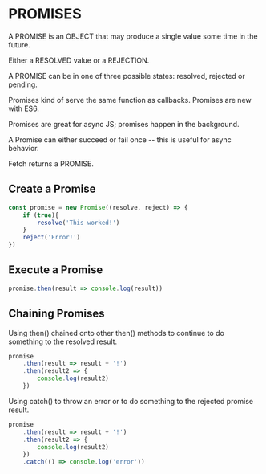 # PROMISES

A PROMISE is an OBJECT that may produce a single value some time in the future. 

Either a RESOLVED value or a REJECTION. 

A PROMISE can be in one of three possible states: resolved, rejected or pending. 

Promises kind of serve the same function as callbacks. Promises are new with ES6. 

Promises are great for async JS; promises happen in the background. 

A Promise can either succeed or fail once -- this is useful for async behavior. 

Fetch returns a PROMISE. 

## Create a Promise

```js
const promise = new Promise((resolve, reject) => {
    if (true){
        resolve('This worked!')
    }
    reject('Error!')
})
```

## Execute a Promise

```js
promise.then(result => console.log(result))
```

## Chaining Promises

Using then() chained onto other then() methods to continue to do something to the resolved result. 

```js
promise
    .then(result => result + '!')
    .then(result2 => {
        console.log(result2)
    })
```

Using catch() to throw an error or to do something to the rejected promise result.

```js
promise
    .then(result => result + '!')
    .then(result2 => {
        console.log(result2)
    })
    .catch(() => console.log('error'))
```
